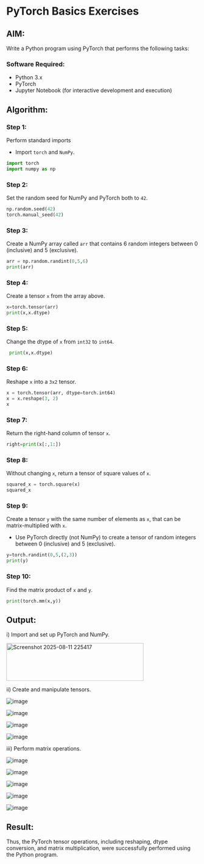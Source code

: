 # PyTorch Basics Exercises

## AIM:
Write a Python program using PyTorch that performs the following tasks:

### Software Required:
- Python 3.x
- PyTorch
- Jupyter Notebook (for interactive development and execution)

## Algorithm:

### Step 1:
Perform standard imports
- Import `torch` and `NumPy`.

```python
import torch
import numpy as np
```

### Step 2:
Set the random seed for NumPy and PyTorch both to `42`.

```python
np.random.seed(42)
torch.manual_seed(42)
```

### Step 3:
Create a NumPy array called `arr` that contains 6 random integers between 0 (inclusive) and 5 (exclusive).

```python
arr = np.random.randint(0,5,6)
print(arr)
```

### Step 4:
Create a tensor `x` from the array above.

```python
x=torch.tensor(arr)
print(x,x.dtype)
```

### Step 5:
Change the dtype of `x` from `int32` to `int64`.

```python
 print(x,x.dtype)
```

### Step 6:
Reshape `x` into a `3x2` tensor.

```python
x = torch.tensor(arr, dtype=torch.int64)
x = x.reshape(3, 2)
x
```

### Step 7:
Return the right-hand column of tensor `x`.

```python
right=print(x[:,1:])
```

### Step 8:
Without changing `x`, return a tensor of square values of `x`.

```python
squared_x = torch.square(x) 
squared_x
```

### Step 9:
Create a tensor `y` with the same number of elements as `x`, that can be matrix-multiplied with `x`.
- Use PyTorch directly (not NumPy) to create a tensor of random integers between 0 (inclusive) and 5 (exclusive).

```python
y=torch.randint(0,5,(2,3))
print(y)
```

### Step 10:
Find the matrix product of `x` and `y`.

```python
print(torch.mm(x,y))
```

## Output:
i) Import and set up PyTorch and NumPy.

<img width="360" height="99" alt="Screenshot 2025-08-11 225417" src="https://github.com/user-attachments/assets/d8464180-7ce0-426e-b298-5d8cc96622b4" />


ii) Create and manipulate tensors.

![image](https://github.com/user-attachments/assets/d8484961-8ac8-4bb7-85f3-6ba09dcba339)




![image](https://github.com/user-attachments/assets/be1b9dd5-9df2-4de6-bf7f-2d36a1f353d5)





![image](https://github.com/user-attachments/assets/c1321dc7-f9c1-4576-8a3b-80548c8b5182)




![image](https://github.com/user-attachments/assets/1613f9e5-5859-4916-82f3-ac6c5a4fe3b9)


iii) Perform matrix operations.



![image](https://github.com/user-attachments/assets/b6d1fe49-9d56-4558-8d68-c0c91bea9903)




![image](https://github.com/user-attachments/assets/a5f34554-155f-439b-92ed-559b1153f5e5)




![image](https://github.com/user-attachments/assets/16545d27-6f86-4952-90c6-8ae2c7b03c45)



![image](https://github.com/user-attachments/assets/2521aff3-434b-4a83-a381-cdafe7d44a0f)



![image](https://github.com/user-attachments/assets/a8ff1fba-0783-4549-b6a7-600c357df005)



## Result:
Thus, the PyTorch tensor operations, including reshaping, dtype conversion, and matrix multiplication, were successfully performed using the Python program.
